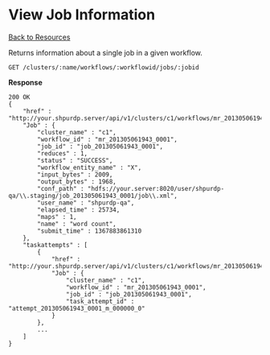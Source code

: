 <!---
Licensed to the Apache Software Foundation (ASF) under one or more
contributor license agreements. See the NOTICE file distributed with
this work for additional information regarding copyright ownership.
The ASF licenses this file to You under the Apache License, Version 2.0
(the "License"); you may not use this file except in compliance with
the License. You may obtain a copy of the License at

http://www.apache.org/licenses/LICENSE-2.0

Unless required by applicable law or agreed to in writing, software
distributed under the License is distributed on an "AS IS" BASIS,
WITHOUT WARRANTIES OR CONDITIONS OF ANY KIND, either express or implied.
See the License for the specific language governing permissions and
limitations under the License.
-->

View Job Information
=====

[Back to Resources](index.md#resources)

Returns information about a single job in a given workflow.

    GET /clusters/:name/workflows/:workflowid/jobs/:jobid

**Response**

    200 OK
    {
        "href" : "http://your.shpurdp.server/api/v1/clusters/c1/workflows/mr_201305061943_0001/jobs/job_201305061943_0001",
        "Job" : {
            "cluster_name" : "c1",
            "workflow_id" : "mr_201305061943_0001",
            "job_id" : "job_201305061943_0001",
            "reduces" : 1,
            "status" : "SUCCESS",
            "workflow_entity_name" : "X",
            "input_bytes" : 2009,
            "output_bytes" : 1968,
            "conf_path" : "hdfs://your.server:8020/user/shpurdp-qa/\\.staging/job_201305061943_0001/job\\.xml",
            "user_name" : "shpurdp-qa",
            "elapsed_time" : 25734,
            "maps" : 1,
            "name" : "word count",
            "submit_time" : 1367883861310
        },
        "taskattempts" : [
            {
                "href" : "http://your.shpurdp.server/api/v1/clusters/c1/workflows/mr_201305061943_0001/jobs/job_201305061943_0001/taskattempts/attempt_201305061943_0001_m_000000_0",
                "Job" : {
                    "cluster_name" : "c1",
                    "workflow_id" : "mr_201305061943_0001",
                    "job_id" : "job_201305061943_0001",
                    "task_attempt_id" : "attempt_201305061943_0001_m_000000_0"
                }
            },
            ...
        ]
    }
